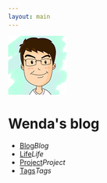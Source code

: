 ```yaml
---
layout: main
---
```


<img src="/images/index/background.jpg" class="fullscreenImg" style="display: none;">
<div class="fullscreenMask" style="display: none;"></div>

<div class="panel-cover">
    <img src="/images/icon/head.png" class="face">
    <h1>Wenda's blog</h1>
    <ul>
        <li><a class="fa fa-2x fa-book" href="/blog" title="blog"><span class="description">Blog</span></a><em class="nav">Blog</em></li>
        <li><a class="fa fa-2x fa-birthday-cake" href="/life" title="life"><span class="description">Life</span></a><em class="nav">Life</em></li>
        <li><a class="fa fa-2x fa-calendar" href="/project" title="project"><span class="description">Project</span></a><em class="nav">Project</em></li>
        <li><a class="fa fa-2x fa-tags" href="/tags" title="tags"><span class="description">Tags</span></a><em class="nav">Tags</em></li>
    </ul>
</div>

<canvas height="100%" width="100%" style="position: fixed; top: 0px; left: 0px; z-index: -1; opacity: 1;"  id="canv"></canvas>

<script type="text/javascript" src="/js/cavas.stellar.js"></script>
